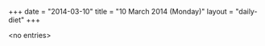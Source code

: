 +++
date = "2014-03-10"
title = "10 March 2014 (Monday)"
layout = "daily-diet"
+++


\<no entries\>

